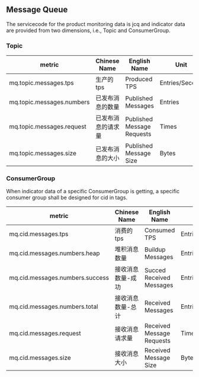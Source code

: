 ## Message Queue

The servicecode for the product monitoring data is jcq and indicator data are provided from two dimensions, i.e., Topic and ConsumerGroup.

### Topic

metric | Chinese Name  | English Name |Unit | Description
---|--- |--- |--- |---
mq.topic.messages.tps | 生产的tps  | Produced TPS  |Entries/Second | 
mq.topic.messages.numbers | 已发布消息的数量 | Published Messages |Entries | 
mq.topic.messages.request | 已发布消息的请求量 | Published Message Requests |Times|
mq.topic.messages.size | 已发布消息的大小 | Published Message Size  | Bytes | 


### ConsumerGroup 
When indicator data of a specific ConsumerGroup is getting, a specific consumer group shall be designed for cid in tags.

metric | Chinese Name  | English Name |Unit | Description
---|--- |--- |--- |---
mq.cid.messages.tps | 消费的tps | Consumed TPS |  Entries/Second |
mq.cid.messages.numbers.heap | 堆积消息数量 | Buildup Messages | Entries | 
mq.cid.messages.numbers.success|接收消息数量-成功|Succed Received Messages|Entries | 
mq.cid.messages.numbers.total|接收消息数量-总计|Received Messages | Entries | 
mq.cid.messages.request | 接收消息请求量 |Received Message Requests|Times| 
mq.cid.messages.size | 接收消息大小 |Received Message Size | Bytes | 
